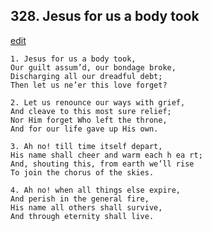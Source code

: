 
## 328.  Jesus for us a body took
[edit](https://docs.google.com/document/d/1%2DQ94zh7kPuMMNEK9Xg9ZWR2JFF5v5qxG/edit?mode=html)



    1. Jesus for us a body took,
    Our guilt assum’d, our bondage broke, 
    Discharging all our dreadful debt; 
    Then let us ne’er this love forget?

    2. Let us renounce our ways with grief, 
    And cleave to this most sure relief; 
    Nor Him forget Who left the throne, 
    And for our life gave up His own.

    3. Ah no! till time itself depart,
    His name shall cheer and warm each h ea rt; 
    And, shouting this, from earth we’ll rise 
    To join the chorus of the skies.

    4. Ah no! when all things else expire,
    And perish in the general fire,
    His name all others shall survive,
    And through eternity shall live.
